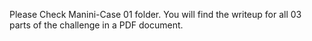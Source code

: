 Please Check Manini-Case 01 folder. You will find the writeup for all 03 parts of the challenge in a PDF document.
